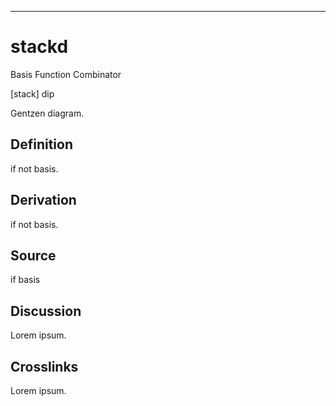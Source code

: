 ------------------------------------------------------------------------

# stackd

Basis Function Combinator

\[stack\] dip

Gentzen diagram.

## Definition

if not basis.

## Derivation

if not basis.

## Source

if basis

## Discussion

Lorem ipsum.

## Crosslinks

Lorem ipsum.
